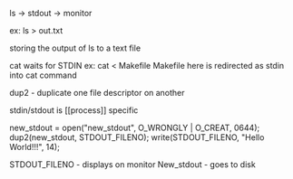 ls -> stdout -> monitor

ex: ls > out.txt

storing the output of ls to a text file

cat waits for STDIN
ex: cat < Makefile
Makefile here is redirected as stdin into cat command

dup2 - duplicate one file descriptor on another

stdin/stdout is [[process]] specific

new_stdout = open("new_stdout", O_WRONGLY | O_CREAT, 0644);
dup2(new_stdout, STDOUT_FILENO);
write(STDOUT_FILENO, "Hello World!!!", 14);

STDOUT_FILENO - displays on monitor
New_stdout - goes to disk 

